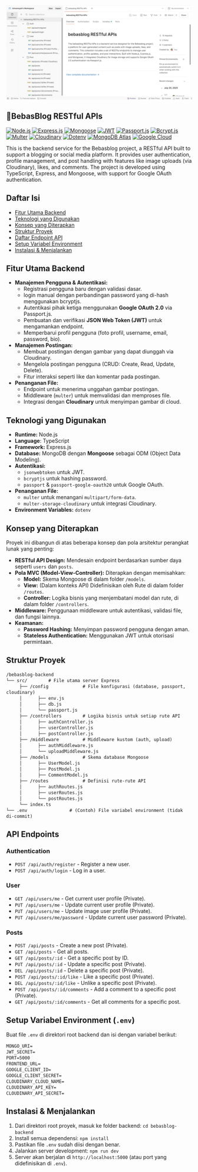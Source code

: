 ![image](/src/public/postman-bebasblog.JPG)

## 🚀BebasBlog RESTful APIs

[![Node.js](https://img.shields.io/badge/Node.js-339933?style=for-the-badge&logo=node.js&logoColor=white)](https://nodejs.org/)
[![Express.js](https://img.shields.io/badge/Express.js-000000?style=for-the-badge&logo=express&logoColor=white)](https://expressjs.com/)
[![Mongoose](https://img.shields.io/badge/Mongoose-800000?style=for-the-badge&logo=mongodb&logoColor=white)](https://mongoosejs.com/)
[![JWT](https://img.shields.io/badge/JWT-000000?style=for-the-badge&logo=json-web-tokens&logoColor=white)](https://jwt.io/)
[![Passport.js](https://img.shields.io/badge/Passport.js-336699?style=for-the-badge&logo=passport&logoColor=white)](http://www.passportjs.org/)
[![Bcrypt.js](https://img.shields.io/badge/Bcrypt.js-000000?style=for-the-badge&logo=npm&logoColor=white)](https://www.npmjs.com/package/bcryptjs)
[![Multer](https://img.shields.io/badge/Multer-000000?style=for-the-badge&logo=nodedotjs&logoColor=white)](https://www.npmjs.com/package/multer)
[![Cloudinary](https://img.shields.io/badge/Cloudinary-3448C5?style=for-the-badge&logo=cloudinary&logoColor=white)](https://cloudinary.com/)
[![Dotenv](https://img.shields.io/badge/Dotenv-000000?style=for-the-badge&logo=npm&logoColor=white)](https://www.npmjs.com/package/dotenv)
[![MongoDB Atlas](https://img.shields.io/badge/MongoDB_Atlas-47A248?style=for-the-badge&logo=mongodb&logoColor=white)](https://www.mongodb.com/cloud/atlas)
[![Google Cloud](https://img.shields.io/badge/Google_Cloud-4285F4?style=for-the-badge&logo=google-cloud&logoColor=white)](https://cloud.google.com/)

This is the backend service for the Bebasblog project, a RESTful API built to support a blogging or social media platform. It provides user authentication, profile management, and post handling with features like image uploads (via Cloudinary), likes, and comments. The project is developed using TypeScript, Express, and Mongoose, with support for Google OAuth authentication.

## Daftar Isi

- [Fitur Utama Backend](#fitur-utama-backend)
- [Teknologi yang Digunakan](#teknologi-yang-digunakan)
- [Konsep yang Diterapkan](#konsep-yang-diterapkan)
- [Struktur Proyek](#struktur-proyek)
- [Daftar Endpoint API](#daftar-endpoint-api)
- [Setup Variabel Environment](#setup-variabel-environment-env)
- [Instalasi & Menjalankan](#instalasi--menjalankan)

## Fitur Utama Backend

- **Manajemen Pengguna & Autentikasi:**
  - Registrasi pengguna baru dengan validasi dasar.
  - login manual dengan perbandingan password yang di-hash menggunakan bcryptjs.
  - Autentikasi pihak ketiga menggunakan **Google OAuth 2.0** via Passport.js.
  - Pembuatan dan verifikasi **JSON Web Token (JWT)** untuk mengamankan endpoint.
  - Memperbarui profil pengguna (foto profil, username, email, password, bio).
- **Manajemen Postingan:**
  - Membuat postingan dengan gambar yang dapat diunggah via Cloudinary.
  - Mengelola postingan pengguna (CRUD: Create, Read, Update, Delete).
  - Fitur interaksi seperti like dan komentar pada postingan.
- **Penanganan File:**
  - Endpoint untuk menerima unggahan gambar postingan.
  - Middleware (`multer`) untuk memvalidasi dan memproses file.
  - Integrasi dengan **Cloudinary** untuk menyimpan gambar di cloud.

## Teknologi yang Digunakan

- **Runtime:** Node.js
- **Language**: TypeScript
- **Framework:** Express.js
- **Database:** MongoDB dengan **Mongoose** sebagai ODM (Object Data Modeling).
- **Autentikasi:**
  - `jsonwebtoken` untuk JWT.
  - `bcryptjs` untuk hashing password.
  - `passport` & `passport-google-oauth20` untuk Google OAuth.
- **Penanganan File:**
  - `multer` untuk menangani `multipart/form-data`.
  - `multer-storage-cloudinary` untuk integrasi Cloudinary.
- **Environment Variables:** `dotenv`

## Konsep yang Diterapkan

Proyek ini dibangun di atas beberapa konsep dan pola arsitektur perangkat lunak yang penting:

- **RESTful API Design:** Mendesain endpoint berdasarkan sumber daya seperti `users` dan `posts`.
- **Pola MVC (Model-View-Controller):** Diterapkan dengan memisahkan:
  - **Model:** Skema Mongoose di dalam folder `/models`.
  - **View:** (Dalam konteks API) Didefinisikan oleh Rute di dalam folder `/routes`.
  - **Controller:** Logika bisnis yang menjembatani model dan rute, di dalam folder `/controllers`.
- **Middleware:** Penggunaan middleware untuk autentikasi, validasi file, dan fungsi lainnya.
- **Keamanan:**
  - **Password Hashing:** Menyimpan password pengguna dengan aman.
  - **Stateless Authentication:** Menggunakan JWT untuk otorisasi permintaan.

## Struktur Proyek

```
/bebasblog-backend
└── src/        # File utama server Express
     ├── /config             # File konfigurasi (database, passport, cloudinary)
     │      ├── env.js
     │      ├── db.js
     │      └── passport.js
     ├── /controllers        # Logika bisnis untuk setiap rute API
     │      ├── authController.js
     │      ├── userController.js
     │      ├── postController.js
     ├── /middleware         # Middleware kustom (auth, upload)
     │      ├── authMiddleware.js
     │      └── uploadMiddleware.js
     ├── /models             # Skema database Mongoose
     │      ├── UserModel.js
     │      ├── PostModel.js
     │      ├── CommentModel.js
     ├── /routes             # Definisi rute-rute API
     │      ├── authRoutes.js
     │      ├── userRoutes.js
     │      └── postRoutes.js
     └── index.ts
└── .env                # (Contoh) File variabel environment (tidak di-commit)

```

## API Endpoints

### Authentication

- `POST /api/auth/register` - Register a new user.
- `POST /api/auth/login` - Log in a user.

### User

- `GET /api/users/me` - Get current user profile (Private).
- `PUT /api/users/me` - Update current user profile (Private).
- `PUT /api/users/me` - Update image user profile (Private).
- `PUT /api/users/me/password` - Update current user password (Private).

### Posts

- `POST /api/posts` - Create a new post (Private).
- `GET /api/posts` - Get all posts.
- `GET /api/posts/:id` - Get a specific post by ID.
- `PUT /api/posts/:id` - Update a specific post (Private).
- `DEL /api/posts/:id` - Delete a specific post (Private).
- `POST /api/posts/:id/like` - Like a specific post (Private).
- `DEL /api/posts/:id/like` - Unlike a specific post (Private).
- `POST /api/posts/:id/comments` - Add a comment to a specific post (Private).
- `GET /api/posts/:id/comments` - Get all comments for a specific post.

## Setup Variabel Environment (`.env`)

Buat file `.env` di direktori root backend dan isi dengan variabel berikut:

```
MONGO_URI=
JWT_SECRET=
PORT=5000
FRONTEND_URL=
GOOGLE_CLIENT_ID=
GOOGLE_CLIENT_SECRET=
CLOUDINARY_CLOUD_NAME=
CLOUDINARY_API_KEY=
CLOUDINARY_API_SECRET=
```

## Instalasi & Menjalankan

1. Dari direktori root proyek, masuk ke folder backend: `cd bebasblog-backend`
2. Install semua dependensi: `npm install`
3. Pastikan file `.env` sudah diisi dengan benar.
4. Jalankan server development: `npm run dev`
5. Server akan berjalan di `http://localhost:5000` (atau port yang didefinisikan di `.env`).
